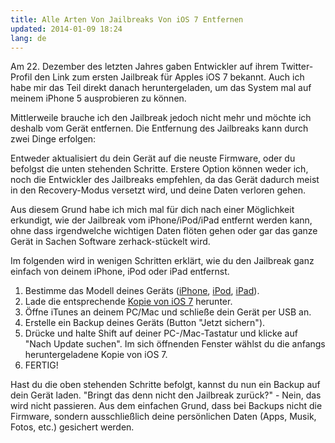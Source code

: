 ```yaml
---
title: Alle Arten Von Jailbreaks Von iOS 7 Entfernen
updated: 2014-01-09 18:24
lang: de
---
```


Am 22. Dezember des letzten Jahres gaben Entwickler auf ihrem Twitter-Profil den Link zum ersten Jailbreak für Apples iOS 7 bekannt. Auch ich habe mir das Teil direkt danach heruntergeladen, um das System mal auf meinem iPhone 5 ausprobieren zu können.

Mittlerweile brauche ich den Jailbreak jedoch nicht mehr und möchte ich deshalb vom Gerät entfernen. Die Entfernung des Jailbreaks kann durch zwei Dinge erfolgen:

Entweder aktualisiert du dein Gerät auf die neuste Firmware, oder du befolgst die unten stehenden Schritte. Erstere Option können weder ich, noch die Entwickler des Jailbreaks empfehlen, da das Gerät dadurch meist in den Recovery-Modus versetzt wird, und deine Daten verloren gehen.

Aus diesem Grund habe ich mich mal für dich nach einer Möglichkeit erkundigt, wie der Jailbreak vom iPhone/iPod/iPad entfernt werden kann, ohne dass irgendwelche wichtigen Daten flöten gehen oder gar das ganze Gerät in Sachen Software zerhack-stückelt wird.

Im folgenden wird in wenigen Schritten erklärt, wie du den Jailbreak ganz einfach von deinem iPhone, iPod oder iPad entfernst.

1. Bestimme das Modell deines Geräts ([iPhone][1], [iPod][2], [iPad][3]).
2. Lade die entsprechende [Kopie von iOS 7][4] herunter.
3. Öffne iTunes an deinem PC/Mac und schließe dein Gerät per USB an.
4. Erstelle ein Backup deines Geräts (Button "Jetzt sichern").
5. Drücke und halte Shift auf deiner PC-/Mac-Tastatur und klicke auf "Nach Update suchen". Im sich öffnenden Fenster wählst du die anfangs heruntergeladene Kopie von iOS 7.
6. FERTIG!

Hast du die oben stehenden Schritte befolgt, kannst du nun ein Backup auf dein Gerät laden. "Bringt das denn nicht den Jailbreak zurück?" - Nein, das wird nicht passieren. Aus dem einfachen Grund, dass bei Backups nicht die Firmware, sondern ausschließlich deine persönlichen Daten (Apps, Musik, Fotos, etc.) gesichert werden.


[1]: http://support.apple.com/kb/ht3939?viewlocale=de_DE
[2]: http://support.apple.com/kb/HT1353?viewlocale=de_DE
[3]: http://support.apple.com/kb/HT5452?viewlocale=de_DE
[4]: http://www.evasionjailbreak.org/ios-firmware-download/